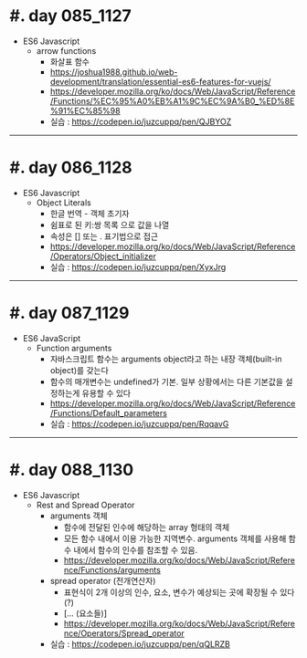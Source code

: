 #. day 085_1127
===============
*  ES6 Javascript    
    * arrow functions
        * 화살표 함수
        * https://joshua1988.github.io/web-development/translation/essential-es6-features-for-vuejs/
        * https://developer.mozilla.org/ko/docs/Web/JavaScript/Reference/Functions/%EC%95%A0%EB%A1%9C%EC%9A%B0_%ED%8E%91%EC%85%98
        * 실습 : https://codepen.io/juzcuppq/pen/QJBYOZ

---------------------------------
#. day 086_1128
===============
*  ES6 Javascript
    * Object Literals
        * 한글 번역 - 객체 초기자
        * 쉼표로 된 키:쌍 목록 으로 값을 나열
        * 속성은 [] 또는 . 표기법으로 접근
        * https://developer.mozilla.org/ko/docs/Web/JavaScript/Reference/Operators/Object_initializer
        * 실습 : https://codepen.io/juzcuppq/pen/XyxJrg

---------------------------------
#. day 087_1129
===============
* ES6 JavaScript
    * Function arguments  
        * 자바스크립트 함수는 arguments object라고 하는 내장 객체(built-in object)를 갖는다
        * 함수의 매개변수는 undefined가 기본. 일부 상황에서는 다른 기본값을 설정하는게 유용할 수 있다
        * https://developer.mozilla.org/ko/docs/Web/JavaScript/Reference/Functions/Default_parameters
        * 실습 : https://codepen.io/juzcuppq/pen/RqqavG

---------------------------------
#. day 088_1130
===============
* ES6 Javascript
    * Rest and Spread Operator
        * arguments 객체
            * 함수에 전달된 인수에 해당하는 array 형태의 객체
            * 모든 함수 내에서 이용 가능한 지역변수. arguments 객체를 사용해 함수 내에서 함수의 인수를 참조할 수 있음.
            * https://developer.mozilla.org/ko/docs/Web/JavaScript/Reference/Functions/arguments
        * spread operator (전개연산자)
            * 표현식이 2개 이상의 인수, 요소, 변수가 예상되는 곳에 확장될 수 있다 (?)
            * [... (요소들)]
            * https://developer.mozilla.org/ko/docs/Web/JavaScript/Reference/Operators/Spread_operator
        * 실습 : https://codepen.io/juzcuppq/pen/qQLRZB

